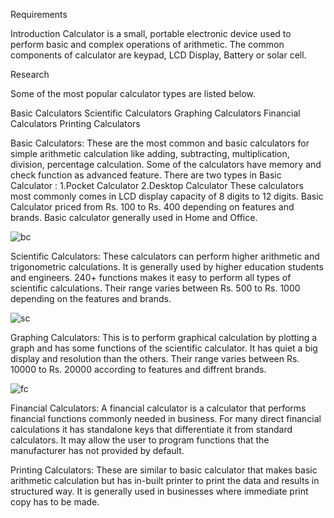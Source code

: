 Requirements

Introduction
Calculator is a small, portable electronic device used to perform basic and complex operations of arithmetic. The common components of calculator are keypad, LCD Display, Battery or solar cell. 

Research

Some of the most popular calculator types are listed below.
 
Basic Calculators
Scientific Calculators
Graphing Calculators
Financial Calculators
Printing Calculators

Basic Calculators: These are the most common and basic calculators for simple arithmetic calculation like adding, subtracting, multiplication, division, percentage calculation. Some of the calculators have memory and check function as advanced feature. There are two types in Basic Calculator :
1.Pocket Calculator 
2.Desktop Calculator
These calculators most commonly comes in LCD display capacity of 8 digits to 12 digits. Basic Calculator priced from Rs. 100 to Rs. 400 depending on features and brands. Basic calculator generally used in Home and Office.


![bc](https://user-images.githubusercontent.com/78848590/107873607-be06b000-6ed9-11eb-840a-e9fa9f5096e4.png)

Scientific Calculators: These calculators can perform higher arithmetic and trigonometric calculations. It is generally used by higher education students and engineers. 240+ functions makes it easy to perform all types of scientific calculations. Their range varies between Rs. 500 to Rs. 1000 depending on the features and brands.

![sc](https://user-images.githubusercontent.com/78848590/107873754-c6131f80-6eda-11eb-921f-e3a1f8cf6cbb.png)

Graphing Calculators: This is to perform graphical calculation by plotting a graph and has some functions of the scientific calculator. It has quiet a big display and resolution than the others. Their range varies between Rs. 10000 to Rs. 20000 according to features and diffrent brands.

![fc](https://user-images.githubusercontent.com/78848590/107873834-7e40c800-6edb-11eb-857c-bcdcb65f3e75.png)

Financial Calculators: A financial calculator is a calculator that performs financial functions commonly needed in business. For many direct financial calculations it has standalone keys that differentiate it from standard calculators. It may allow the user to program functions that the manufacturer has not provided by default.

Printing Calculators: These are similar to basic calculator that makes basic arithmetic calculation but has in-built printer to print the data and results in structured way. It is generally used in businesses where immediate print copy has to be made.

